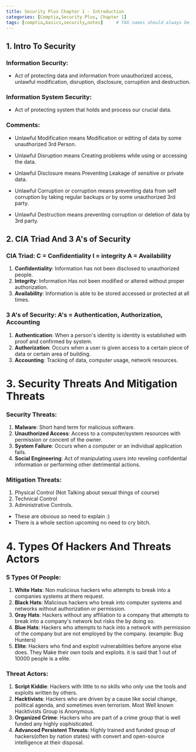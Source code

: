```yaml
---
title: Security Plus Chapter 1 - Introduction
categories: [Comptia,Security Plus, Chapter 1]
tags: [comptia,basics,security,notes]     # TAG names should always be lowercase
---
```


## 1. Intro To Security
### Information Security:
+ Act of protecting data and information from unauthorized access, unlawful modification, disruption, disclosure, corruption and destruction.

### 	Information System Security:
+ Act of protecting system that holds and process our crucial data.

### Comments:
+ Unlawful Modification means Modification or editing of data by some unauthorized 3rd Person.

+ Unlawful Disruption means Creating problems while using or accessing the data.

+ Unlawful Disclosure means Preventing Leakage of sensitive or private data.

+ Unlawful Corruption or corruption means preventing data from self corruption by taking regular backups or by some unauthorized 3rd party.

+ Unlawful Destruction means preventing corruption or deletion of data by 3rd party.

## 2. CIA Triad And 3 A's of Security
	
### CIA Triad: C = Confidentiality I = integrity A = Availability
1. **Confidentiality**: Information has not been disclosed to unauthorized people.
2. **Integrity**: Information Has not been modified or altered without proper authorization.
3. **Availability**: Information is able to be stored accessed or protected at all times.
	
### 3 A's of Security: A's = Authentication, Authorization, Accounting
   1. **Authentication**: When a person's identity is identity is established with proof and confirmed by system.
   2. **Authorization**: Occurs when a user is given access to a certain piece of data or certain area of building.
   3. **Accounting**: Tracking of data, computer usage, network resources.

# 3. Security Threats And Mitigation Threats
	
### Security Threats:
1. **Malware**: Short hand term for malicious software.
2. **Unauthorized Access**: Access to a computer/system resources with permission or concent of the owner.
3. **System Failure**: Occurs when a computer or an individual application fails.
4. **Social Engineering**: Act of manipulating users into reveling confidential information or performing other detrimental actions.
	    
### Mitigation Threats:
1. Physical Control (Not Talking about sexual things of course)
2. Technical Control
3. Administrative Controls.
	
+ These are obvious so need to explain :)
+ There is a whole section upcoming no need to cry bitch.

	
# 4. Types Of Hackers And Threats Actors
	
### 5 Types Of People: 
1. **White Hats**: Non malicious hackers who attempts to break into a companies systems at there request.
2. **Black Hats**: Malicious hackers who break into computer systems and networks without authorization or permission.
3. **Gray Hats**:  Hackers without any affiliation to a company that attempts to break into a company's network but risks the by doing so.
4. **Blue Hats**:  Hackers who attempts to hack into a network with permission of the company but are not employed by the company. (example: Bug Hunters)
5. **Elite**: Hackers who find and exploit vulnerabilities before anyone else does. They Make their own tools and exploits. it is said that 1 out of 10000 people is a elite.
	
### Threat Actors:
1. **Script Kiddie**:   Hackers with little to no skills who only use the tools and exploits written by others.
2. **Hacktivists**:     Hackers who are driven by a cause like social change, political agenda, and sometimes even terrorism. Most Well known Hacktivists Group is Anonymous.
3. **Organized Crime**: Hackers who are part of a crime group that is well funded any highly sophisticated.
4. **Advanced Persistent Threats**: Highly trained and funded group of hackers(often by nation states) with convert and open-source intelligence at their disposal.